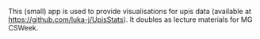  This (small) app is used to provide visualisations for upis data (available at <https://github.com/luka-j/UpisStats>).
 It doubles as lecture materials for MG CSWeek.
